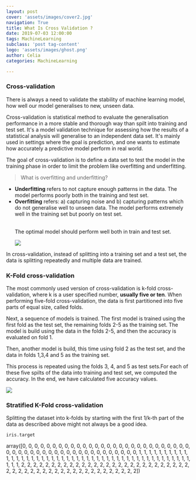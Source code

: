 ```yaml
---
layout: post
cover: 'assets/images/cover2.jpg'
navigation: True
title: What Is Cross Validation ?
date: 2019-07-03 12:00:00
tags: MachineLearning
subclass: 'post tag-content'
logo: 'assets/images/ghost.png'
author: Celia
categories: MachineLearning

---
```

<h3>Cross-validation</h3>
<p>There is always a need to validate the stability of machine learning model, how well our model generalises to new, unseen data. </p>
<p>Cross-validation is statistical method to evaluate the generalisation performance in a more stable and thorough way than spilt into training and test set. It's a model validation technique for assessing how the results of a statistical analysis will generalise to an independent data set. It's mainly used in settings where the goal is prediction, and one wants to estimate how accurately a predictive model perform in real world.</p>
<p>The goal of cross-validation is to define a data set to test the model in the training phase in order to limit the problem like overfitting and underfitting.</p>
<blockquote>
  <p>What is overfitting and underfitting?</p>
</blockquote>

<ul>
<li><b>Underfitting</b> refers to not capture enough patterns in the data. The model performs poorly both in the training and test set.</li>
<li><b>Overfitting</b> refers: a) capturing noise and b) capturing patterns which do not generalise well to unseen data. The model performs extremely well in the training set but poorly on test set.</li>
<br>
<p>The optimal model should perform well both in train and test set.</p>
<p><img src="https://user-images.githubusercontent.com/38856953/60629365-07e77300-9e28-11e9-8b2d-c540de1763c0.png" ></p>
</ul>
<p>In cross-validation, instead of splitting into a training set and a test set, the data is splitting repeatedly and multiple data are trained.</p>
<h3>K-Fold cross-validation</h3>
<p>The most commonly used version of cross-validation is k-fold cross-validation, where k is a user specified number, <b>usually five or ten</b>. When performing five-fold cross-validation, the data is first partitioned into five parts of equal size, called folds. </p>
<p>Next, a sequence of models is trained. The first model is trained using the first fold as the test set, the remaining folds 2-5 as the training set. The model is build using the data in the folds 2-5, and then the accuracy is evaluated on fold 1.</p>
<p>Then, another model is build, this time using fold 2 as the test set, and the data in folds 1,3,4 and 5 as the training set.</p>
<p>This process is repeated using the folds 3, 4, and 5 as test sets.For each of these five spilts of the data into training and test set, we computed the accuracy. In the end, we have calculated five accuracy values.</p>
<p><img src="https://user-images.githubusercontent.com/38856953/60639319-bbfef300-9e54-11e9-94e7-6885f0f475a5.png" ></p>


<h3>Stratified K-Fold cross-validation</h3>
<p>Splitting the dataset into k-folds by starting with the first 1/k-th part of the data as described above might not always be a good idea.</p>
<pre><code>iris.target</code></pre>
array([0, 0, 0, 0, 0, 0, 0, 0, 0, 0, 0, 0, 0, 0, 0, 0, 0, 0, 0, 0, 0, 0,
       0, 0, 0, 0, 0, 0, 0, 0, 0, 0, 0, 0, 0, 0, 0, 0, 0, 0, 0, 0, 0, 0,
       0, 0, 0, 0, 0, 0, 1, 1, 1, 1, 1, 1, 1, 1, 1, 1, 1, 1, 1, 1, 1, 1,
       1, 1, 1, 1, 1, 1, 1, 1, 1, 1, 1, 1, 1, 1, 1, 1, 1, 1, 1, 1, 1, 1,
       1, 1, 1, 1, 1, 1, 1, 1, 1, 1, 1, 1, 2, 2, 2, 2, 2, 2, 2, 2, 2, 2,
       2, 2, 2, 2, 2, 2, 2, 2, 2, 2, 2, 2, 2, 2, 2, 2, 2, 2, 2, 2, 2, 2,
       2, 2, 2, 2, 2, 2, 2, 2, 2, 2, 2, 2, 2, 2, 2, 2, 2, 2])



<p> </p>
